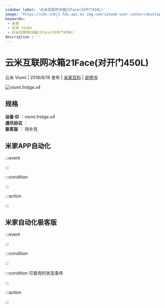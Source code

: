 ```yaml
---
sidebar_label: '云米互联网冰箱21Face(对开门450L)'
image: 'https://cdn.cnbj1.fds.api.mi-img.com/iotweb-user-center/developer_1679047575167w2fxW4ny.png?GalaxyAccessKeyId=AKVGLQWBOVIRQ3XLEW&Expires=9223372036854775807&Signature=zM0LCMSVmEt0wkI4MpfvHir3Q4k='
keywords: 
 - 米家
 - 云米 Viomi
 - 云米互联网冰箱21Face(对开门450L)
description : ''
---
```

# 云米互联网冰箱21Face(对开门450L)

云米 Viomi | 2018/8/18 发布 | [米家百科](https://home.mi.com/webapp/content/baike/product/index.html?model=viomi.fridge.x4) | [说明书](https://home.mi.com/views/introduction.html?model=viomi.fridge.x4&region=cn)

![viomi.fridge.x4](https://cdn.cnbj1.fds.api.mi-img.com/iotweb-user-center/developer_1679047575167w2fxW4ny.png?GalaxyAccessKeyId=AKVGLQWBOVIRQ3XLEW&Expires=9223372036854775807&Signature=zM0LCMSVmEt0wkI4MpfvHir3Q4k=)

## 规格  
> 
**设备 ID** ：viomi.fridge.x4  
**通讯协议** ：  
**极客版**  ： 待补充 


## 米家APP自动化  

:::event  

:::

:::condition  

:::

:::action   

:::

## 米家自动化极客版  

:::event  

:::

:::condition  

:::

:::condition 可查询的状态条件  

:::

:::action  

:::

        
